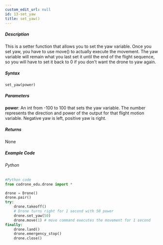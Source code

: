 ```yaml
---
custom_edit_url: null
id: 13-set_yaw
title: set_yaw()
---
```


##### Description

This is a setter function that allows you to set the yaw variable. Once you set yaw, you have to use move() to actually execute the movement. 
The yaw variable will remain what you last set it until the end of the flight sequence, so you will have to set it back to 0 if you don't want the drone to yaw again.

##### Syntax
```set_yaw(power)```

##### Parameters

**power**: An int from -100 to 100 that sets the yaw variable. The number represents the direction and power of the output for that flight motion variable. 
Negative yaw is left, positive yaw is right.

##### Returns

None

##### Example Code
###### Python
```python
#Python code
from codrone_edu.drone import *

drone = Drone()
drone.pair()
try:
    drone.takeoff()
    # Drone turns right for 1 second with 50 power
    drone.set_yaw(50)
    drone.move(1) # move command executes the movement for 1 second
finally:
    drone.land()
    drone.emergency_stop()
    drone.close()
```